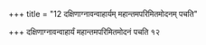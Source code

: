 +++
title = "12 दक्षिणाग्नावन्वाहार्यम् महान्तमपरिमितमोदनम् पचति"

+++
दक्षिणाग्नावन्वाहार्यं महान्तमपरिमितमोदनं पचति १२
